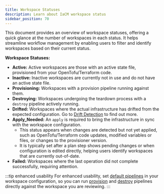 ```yaml
---
title: Workspace Statuses
description: Learn about IaCM workspace status
sidebar_position: 70
---
```



This document provides an overview of workspace statuses, offering a quick glance at the number of workspaces in each status. It helps streamline workflow management by enabling users to filter and identify workspaces based on their current status.

**Workspace Statuses:**
- **Active:** Active workspaces are those with an active state file, provisioned from your OpenTofu/Terraform code.
- **Inactive:** Inactive workspaces are currently not in use and do not have an active state file.
- **Provisioning:** Workspaces with a provision pipeline running against them.
- **Destroying:** Workspaces undergoing the teardown process with a `destroy` pipeline actively running.
- **Drifted:** Workspaces where the actual infrastructure has drifted from the expected configuration. Go to [Drift Detection](/docs/infra-as-code-management/pipelines/operations/drift-detection) to find out more.
- **Apply_Needed:** An `apply` is required to bring the infrastructure in sync with the workspace configuration. 
    - This status appears when changes are detected but not yet applied, such as OpenTofu/Terraform code updates, modified variables or files, or changes to the provisioner version. 
    - It is typically set after a plan step shows pending changes or when configuration is edited directly, helping users identify workspaces that are currently out-of-date.
- **Failed:** Workspaces where the last operation did not complete successfully, requiring attention.

<!-- Tango/Interactive guide -->
<DocVideo src="https://app.tango.us/app/embed/1b445b45-6085-4964-a8c4-ab5c883f0a98?skipCover=false&defaultListView=false&skipBranding=false&makeViewOnly=true&hideAuthorAndDetails=true" title="Harness IaCM Workspace Status'" />

:::tip enhanced usability
For enhanced usability, set [default pipelines](/docs/infra-as-code-management/pipelines/default-pipelines) in your workspace configuration, so you can run [provision](/docs/infra-as-code-management/workspaces/provision-workspace) and [destroy](/docs/infra-as-code-management/pipelines/operations/destroy-workspaces) pipelines directly against the workspace you are reviewing. 
:::